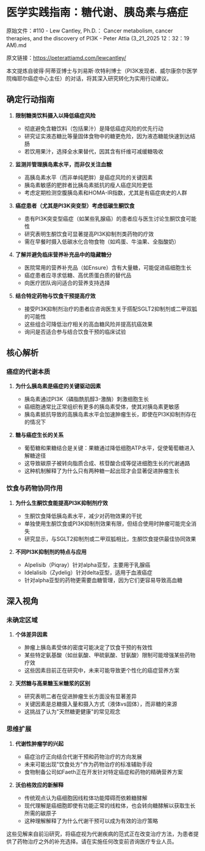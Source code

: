 # 医学实践指南：糖代谢、胰岛素与癌症

原始文件：#110 - Lew Cantley, Ph.D.： Cancer metabolism, cancer therapies, and the discovery of PI3K - Peter Attia (3_21_2025 12：32：19 AM).md

原文链接：https://peterattiamd.com/lewcantley/

本文提炼自彼得·阿蒂亚博士与刘易斯·坎特利博士（PI3K发现者、威尔康奈尔医学院梅耶尔癌症中心主任）的对话，将其深入研究转化为实用行动建议。

## 确定行动指南

1. **限制糖类饮料摄入以降低癌症风险**
   - 彻底避免含糖饮料（包括果汁）是降低癌症风险的优先行动
   - 研究证实液态糖比等量固体食物中的糖更危险，因为液态糖能快速到达结肠
   - 若饮用果汁，选择全水果替代，因其含有纤维可减缓糖吸收

2. **监测并管理胰岛素水平，而非仅关注血糖**
   - 高胰岛素水平（而非单纯肥胖）是癌症风险的关键因素
   - 胰岛素敏感的肥胖者比胰岛素抵抗的瘦人癌症风险更低
   - 考虑定期检测空腹胰岛素和HOMA-IR指数，尤其是有癌症病史的人群

3. **癌症患者（尤其是PI3K突变型）考虑低碳生酮饮食**
   - 患有PI3K突变型癌症（如某些乳腺癌）的患者应与医生讨论生酮饮食可能性
   - 研究表明生酮饮食可显著提高PI3K抑制剂类药物的疗效
   - 需在早餐时摄入低碳水化合物食物（如鸡蛋、牛油果、全脂酸奶）

4. **了解并避免临床营养补充品中的隐藏糖分**
   - 医院常用的营养补充品（如Ensure）含有大量糖，可能促进癌细胞生长
   - 癌症患者应寻求低糖、高优质蛋白质的替代品
   - 向医疗团队询问适合的营养支持选择

5. **结合特定药物与饮食干预提高疗效**
   - 接受PI3K抑制剂治疗的患者应咨询医生关于搭配SGLT2抑制剂或二甲双胍的可能性
   - 这些组合可降低治疗相关的高血糖风险并提高抗癌效果
   - 询问是否适合参与结合饮食干预的临床试验

## 核心解析

### 癌症的代谢本质

1. **为什么胰岛素是癌症的关键驱动因素**
   - 胰岛素通过PI3K（磷脂酰肌醇3-激酶）刺激细胞生长
   - 癌细胞通常比正常组织有更多的胰岛素受体，使其对胰岛素更敏感
   - 胰岛素抵抗导致的高胰岛素水平会加速肿瘤生长，即使在PI3K抑制剂存在的情况下

2. **糖与癌症生长的关系**
   - 葡萄糖和果糖结合是关键：果糖通过降低细胞ATP水平，促使葡萄糖进入解糖途径
   - 这导致碳原子被转向脂质合成、核苷酸合成等促进细胞生长的代谢通路
   - 这种机制解释了为什么只有两种糖一起出现才会显著促进肿瘤生长

### 饮食与药物协同作用

1. **为什么生酮饮食能提高PI3K抑制剂疗效**
   - 生酮饮食降低胰岛素水平，减少对药物效果的干扰
   - 单独使用生酮饮食或PI3K抑制剂效果有限，但结合使用时肿瘤可能完全消失
   - 研究显示，与SGLT2抑制剂或二甲双胍相比，生酮饮食提供最佳协同效果

2. **不同PI3K抑制剂的特点与应用**
   - Alpelisib（Piqray）针对alpha亚型，主要用于乳腺癌
   - Idelalisib（Zydelig）针对delta亚型，适用于血液癌症
   - 针对alpha亚型的药物更需要血糖管理，因为它们更容易导致高血糖

## 深入视角

### 未确定区域

1. **个体差异因素**
   - 肿瘤上胰岛素受体的密度可能决定了饮食干预的有效性
   - 某些特定氨基酸（如丝氨酸、甲硫氨酸、甘氨酸）限制可能增强某些药物疗效
   - 这些因素目前正在研究中，未来可能导致更个性化的癌症营养方案

2. **天然糖与高果糖玉米糖浆的区别**
   - 研究表明二者在促进肿瘤生长方面没有显著差异
   - 关键因素是总糖摄入量和摄入方式（液体vs固体），而非糖的来源
   - 这挑战了认为"天然糖更健康"的常见观念

### 思维扩展

1. **代谢性肿瘤学的兴起**
   - 癌症治疗正向结合代谢干预和药物治疗的方向发展
   - 未来可能出现"饮食处方"作为药物治疗的标准辅助手段
   - 食物制备公司如Faeth正在开发针对特定癌症和药物的精确营养方案

2. **沃伯格效应的新解释**
   - 传统观点认为癌细胞因线粒体功能障碍而依赖糖酵解
   - 现代理解是癌细胞即使有功能正常的线粒体，也会转向糖酵解以获取生长所需的碳原子
   - 这种理解解释了为什么代谢干预可以成为有效的治疗策略

这些见解来自前沿研究，将癌症视为代谢疾病的范式正在改变治疗方法，为患者提供了药物治疗之外的补充选择。请在实施任何改变前咨询医疗专业人员。